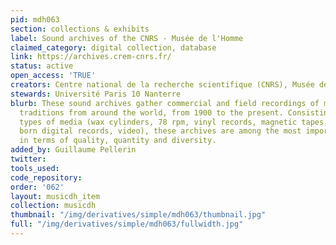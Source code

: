 ```yaml
---
pid: mdh063
section: collections & exhibits
label: Sound archives of the CNRS - Musée de l'Homme
claimed_category: digital collection, database
link: https://archives.crem-cnrs.fr/
status: active
open_access: 'TRUE'
creators: Centre national de la recherche scientifique (CNRS), Musée de l'Homme
stewards: Université Paris 10 Nanterre
blurb: These sound archives gather commercial and field recordings of music and oral
  traditions from around the world, from 1900 to the present. Consisting of diverse
  types of media (wax cylinders, 78 rpm, vinyl records, magnetic tapes, audio CDs,
  born digital records, video), these archives are among the most important in Europe
  in terms of quality, quantity and diversity.
added_by: Guillaume Pellerin
twitter:
tools_used:
code_repository:
order: '062'
layout: musicdh_item
collection: musicdh
thumbnail: "/img/derivatives/simple/mdh063/thumbnail.jpg"
full: "/img/derivatives/simple/mdh063/fullwidth.jpg"
---
```

